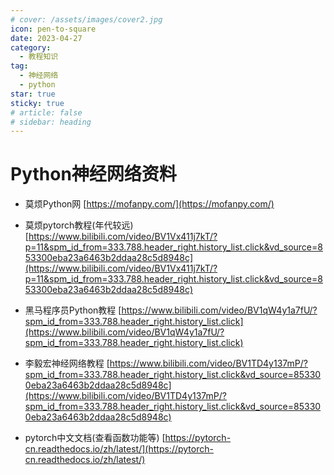 ```yaml
---
# cover: /assets/images/cover2.jpg
icon: pen-to-square
date: 2023-04-27
category:
  - 教程知识
tag:
  - 神经网络
  - python
star: true
sticky: true
# article: false
# sidebar: heading
---
```


# Python神经网络资料

- 莫烦Python网
  [https://mofanpy.com/](https://mofanpy.com/)

- 莫烦pytorch教程(年代较远)
 [https://www.bilibili.com/video/BV1Vx411j7kT/?p=11&spm_id_from=333.788.header_right.history_list.click&vd_source=853300eba23a6463b2ddaa28c5d8948c](https://www.bilibili.com/video/BV1Vx411j7kT/?p=11&spm_id_from=333.788.header_right.history_list.click&vd_source=853300eba23a6463b2ddaa28c5d8948c)

- 黑马程序员Python教程
 [https://www.bilibili.com/video/BV1qW4y1a7fU/?spm_id_from=333.788.header_right.history_list.click](https://www.bilibili.com/video/BV1qW4y1a7fU/?spm_id_from=333.788.header_right.history_list.click)

- 李毅宏神经网络教程
 [https://www.bilibili.com/video/BV1TD4y137mP/?spm_id_from=333.788.header_right.history_list.click&vd_source=853300eba23a6463b2ddaa28c5d8948c](https://www.bilibili.com/video/BV1TD4y137mP/?spm_id_from=333.788.header_right.history_list.click&vd_source=853300eba23a6463b2ddaa28c5d8948c)

- pytorch中文文档(查看函数功能等)
 [https://pytorch-cn.readthedocs.io/zh/latest/](https://pytorch-cn.readthedocs.io/zh/latest/)
